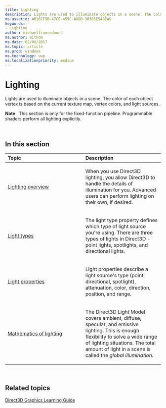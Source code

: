 ```yaml
---
title: Lighting
description: Lights are used to illuminate objects in a scene. The color of each object vertex is based on the current texture map, vertex colors, and light sources.
ms.assetid: AB16CF5B-47CE-455C-A8BD-36305E54BEA9
keywords:
- Lighting
author: michaelfromredmond
ms.author: mithom
ms.date: 02/08/2017
ms.topic: article
ms.prod: windows
ms.technology: uwp
ms.localizationpriority: medium
---
```


# Lighting


Lights are used to illuminate objects in a scene. The color of each object vertex is based on the current texture map, vertex colors, and light sources.

**Note**   This section is only for the fixed-function pipeline. Programmable shaders perform all lighting explicitly.

 

## <span id="in-this-section"></span>In this section


<table>
<colgroup>
<col width="50%" />
<col width="50%" />
</colgroup>
<thead>
<tr class="header">
<th align="left">Topic</th>
<th align="left">Description</th>
</tr>
</thead>
<tbody>
<tr class="odd">
<td align="left"><p><a href="lighting-overview.md">Lighting overview</a></p></td>
<td align="left"><p>When you use Direct3D lighting, you allow Direct3D to handle the details of illumination for you. Advanced users can perform lighting on their own, if desired.</p></td>
</tr>
<tr class="even">
<td align="left"><p><a href="light-types.md">Light types</a></p></td>
<td align="left"><p>The light type property defines which type of light source you're using. There are three types of lights in Direct3D - point lights, spotlights, and directional lights.</p></td>
</tr>
<tr class="odd">
<td align="left"><p><a href="light-properties.md">Light properties</a></p></td>
<td align="left"><p>Light properties describe a light source's type (point, directional, spotlight), attenuation, color, direction, position, and range.</p></td>
</tr>
<tr class="even">
<td align="left"><p><a href="mathematics-of-lighting.md">Mathematics of lighting</a></p></td>
<td align="left"><p>The Direct3D Light Model covers ambient, diffuse, specular, and emissive lighting. This is enough flexibility to solve a wide range of lighting situations. The total amount of light in a scene is called the <em>global illumination</em>.</p></td>
</tr>
</tbody>
</table>

 

## <span id="related-topics"></span>Related topics


[Direct3D Graphics Learning Guide](index.md)

 

 




